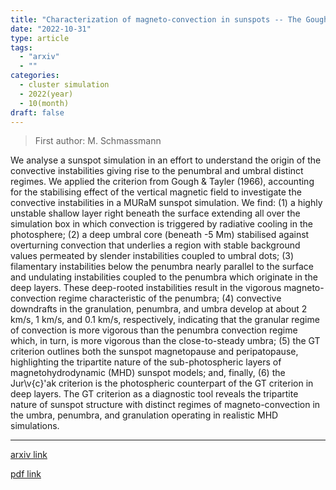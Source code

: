 ```yaml
---
title: "Characterization of magneto-convection in sunspots -- The Gough & Tayler stability criterion in MURaM sunspot simulations"
date: "2022-10-31"
type: article
tags:
  - "arxiv"
  - ""
categories:
  - cluster simulation
  - 2022(year)
  - 10(month)
draft: false
---
```


> First author: M. Schmassmann

 We analyse a sunspot simulation in an effort to understand the origin of the
convective instabilities giving rise to the penumbral and umbral distinct
regimes. We applied the criterion from Gough \& Tayler (1966), accounting for
the stabilising effect of the vertical magnetic field to investigate the
convective instabilities in a MURaM sunspot simulation. We find: (1) a highly
unstable shallow layer right beneath the surface extending all over the
simulation box in which convection is triggered by radiative cooling in the
photosphere; (2) a deep umbral core (beneath -5 Mm) stabilised against
overturning convection that underlies a region with stable background values
permeated by slender instabilities coupled to umbral dots; (3) filamentary
instabilities below the penumbra nearly parallel to the surface and undulating
instabilities coupled to the penumbra which originate in the deep layers. These
deep-rooted instabilities result in the vigorous magneto-convection regime
characteristic of the penumbra; (4) convective downdrafts in the granulation,
penumbra, and umbra develop at about 2 km/s, 1 km/s, and 0.1 km/s,
respectively, indicating that the granular regime of convection is more
vigorous than the penumbra convection regime which, in turn, is more vigorous
than the close-to-steady umbra; (5) the GT criterion outlines both the sunspot
magnetopause and peripatopause, highlighting the tripartite nature of the
sub-photospheric layers of magnetohydrodynamic (MHD) sunspot models; and,
finally, (6) the Jur\v{c}\'ak criterion is the photospheric counterpart of the
GT criterion in deep layers. The GT criterion as a diagnostic tool reveals the
tripartite nature of sunspot structure with distinct regimes of
magneto-convection in the umbra, penumbra, and granulation operating in
realistic MHD simulations.

---
[arxiv link](http://arxiv.org/abs/2210.17245v1)

[pdf link](http://arxiv.org/pdf/2210.17245v1)